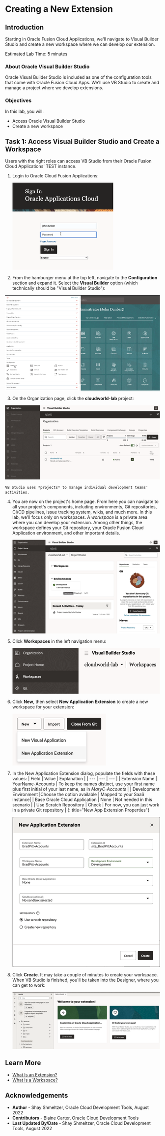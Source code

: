 # Creating a New Extension

## Introduction

Starting in Oracle Fusion Cloud Applications, we'll navigate to Visual Builder Studio and create a new workspace where we can develop our extension.

Estimated Lab Time: 5 minutes

### About Oracle Visual Builder Studio
Oracle Visual Builder Studio is included as one of the configuration tools that come with Oracle Fusion Cloud Apps. We'll use VB Studio to create and manage a project where we develop extensions.

### Objectives

In this lab, you will:
* Access Oracle Visual Builder Studio
* Create a new workspace


## Task 1: Access Visual Builder Studio and Create a Workspace

Users with the right roles can access VB Studio from their Oracle Fusion Cloud Applications' TEST instance.

1. Login to Oracle Cloud Fusion Applications:

	![login screen](images/login.png)

2. From the hamburger menu at the top left, navigate to the **Configuration** section and expand it. Select the **Visual Builder** option (which technically should be "Visual Builder Studio"):

  ![Main menu](images/menu.png)

3. On the Organization page, click the **cloudworld-lab** project:

  ![Projects](images/projects.png)

	VB Studio uses *projects* to manage individual development teams' activities.

4. You are now on the project's home page. From here you can navigate to all your project's components, including environments, Git repositories, CI/CD pipelines, issue tracking system, wikis, and much more. In this lab, we'll focus only on workspaces. A *workspace* is a private area where you can develop your extension. Among other things, the workspace defines your Git repository, your Oracle Fusion Cloud Application environment, and other important details.

	![Home Page](images/homepage.png)

5. Click **Workspaces** in the left navigation menu:

	![Image alt text](images/workspace.png)

6. Click **New**, then select **New Application Extension** to create a new workspace for your extension:

	![Image alt text](images/newWorkspace.png)

7. In the New Application Extension dialog, populate the fields with these values:
| Field | Value | Explanation |
| --- | --- | --- |
| Extension Name | YourName-Accounts | To keep the names distinct, use your first name plus first initial of your last name, as in *MaryC-Accounts* |
| Development Environment |Choose the option available | Mapped to your SaaS instance|
| Base Oracle Cloud Application | None | Not needed in this scenario |
| Use Scratch Repository | Check | For now, you can just work in a private Git repository |
{: title="New App Extension Properties"}

	![workspace settings](images/workspacesettings.png)

8. Click **Create**.  It may take a couple of minutes to create your workspace.  When VB Studio is finished, you'll be taken into the Designer, where you can get to work:

	![visual editor](images/results.png)

## Learn More

* [What Is an Extension?](https://docs.oracle.com/en/cloud/paas/visual-builder/visualbuilder-building-appui/basics.html#GUID-A729A4FB-CD2E-48C8-BDE3-577DEE835332)
* [What Is a Workspace?](https://docs.oracle.com/en/cloud/paas/visual-builder/visualbuilder-building-appui/basics.html#GUID-8E1EF322-51B5-4411-BAAA-F2AB3796C8FB)

## Acknowledgements
* **Author** - Shay Shmeltzer, Oracle Cloud Development Tools, August 2022
* **Contributors** -  Blaine Carter, Oracle Cloud Development Tools
* **Last Updated By/Date** - Shay Shmeltzer, Oracle Cloud Development Tools, August 2022
